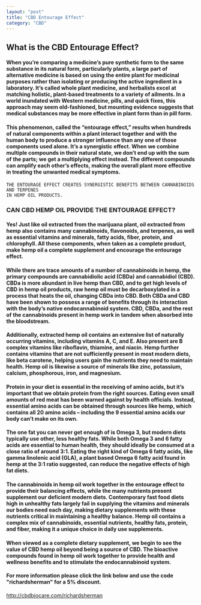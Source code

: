 ```yaml
---
layout: "post"
title: "CBD Entourage Effect"
category: "CBD"
---
```


<h2> What is the CBD Entourage Effect?</h2>

<h4> When you’re comparing a medicine’s pure synthetic form to the same substance in its natural form, particularly plants, a large part of alternative medicine is based on using the entire plant for medicinal purposes rather than isolating or producing the active ingredient in a laboratory. It’s called whole plant medicine, and herbalists excel at matching holistic, plant-based treatments to a variety of ailments. In a world inundated with Western medicine, pills, and quick fixes, this approach may seem old-fashioned, but mounting evidence suggests that medical substances may be more effective in plant form than in pill form.</h4>

<h4> This phenomenon, called the “entourage effect,” results when hundreds of natural components within a plant interact together and with the human body to produce a stronger influence than any one of those components used alone. It’s a synergistic effect. When we combine multiple compounds in their natural state, we don’t end up with the sum of the parts; we get a multiplying effect instead. The different compounds can amplify each other’s effects, making the overall plant more effective in treating the unwanted medical symptoms.</h4>

    THE ENTOURAGE EFFECT CREATES SYNERGISTIC BENEFITS BETWEEN CANNABINOIDS AND TERPENES
    IN HEMP OIL PRODUCTS.

<h3> CAN CBD HEMP OIL PROVIDE THE ENTOURAGE EFFECT?</h3>

<h4> Yes! Just like oil extracted from the marijuana plant, oil extracted from hemp also contains many cannabinoids, flavonoids, and terpenes, as well as essential vitamins and minerals, fatty acids, fiber, protein, and chlorophyll. All these components, when taken as a complete product, make hemp oil a complete supplement and encourage the entourage effect.</h4>

<h4> While there are trace amounts of a number of cannabinoids in hemp, the primary compounds are cannabidiolic acid (CBDa) and cannabidiol (CBD). CBDa is more abundant in live hemp than CBD, and to get high levels of CBD in hemp oil products, raw hemp oil must be decarboxylated in a process that heats the oil, changing CBDa into CBD. Both CBDa and CBD have been shown to possess a range of benefits through its interaction with the body’s native endocannabinoid system. CBD, CBDa, and the rest of the cannabinoids present in hemp work in tandem when absorbed into the bloodstream. </h4>

<h4> Additionally, extracted hemp oil contains an extensive list of naturally occurring vitamins, including vitamins A, C, and E. Also present are B complex vitamins like riboflavin, thiamine, and niacin. Hemp further contains vitamins that are not sufficiently present in most modern diets, like beta carotene, helping users gain the nutrients they need to maintain health. Hemp oil is likewise a source of minerals like zinc, potassium, calcium, phosphorous, iron, and magnesium.</h4>

<h4> Protein in your diet is essential in the receiving of amino acids, but it’s important that we obtain protein from the right sources. Eating even small amounts of red meat has been warned against by health officials. Instead, essential amino acids can be obtained through sources like hemp, which contains all 20 amino acids – including the 9 essential amino acids our body can’t make on its own.</h4>

<h4> The one fat you can never get enough of is Omega 3, but modern diets typically use other, less healthy fats. While both Omega 3 and 6 fatty acids are essential to human health, they should ideally be consumed at a close ratio of around 3:1. Eating the right kind of Omega 6 fatty acids, like gamma linolenic acid (GLA), a plant based Omega 6 fatty acid found in hemp at the 3:1 ratio suggested, can reduce the negative effects of high fat diets.</h4>

<h4> The cannabinoids in hemp oil work together in the entourage effect to provide their balancing effects, while the many nutrients present supplement our deficient modern diets. Contemporary fast food diets high in unhealthy fats largely fail in supplying the vitamins and minerals our bodies need each day, making dietary supplements with these nutrients critical in maintaining a healthy balance. Hemp oil contains a complex mix of cannabinoids, essential nutrients, healthy fats, protein, and fiber, making it a unique choice in daily use supplements.</h4>

<h4> When viewed as a complete dietary supplement, we begin to see the value of CBD hemp oil beyond being a source of CBD. The bioactive compounds found in hemp oil work together to provide health and wellness benefits and to stimulate the endocannabinoid system.</h4>

<h4> For more information please click the link below and use the code "richardsherman" for a 5% discount.</h4>

<http://cbdbiocare.com/richardsherman>
